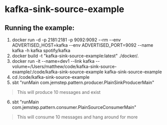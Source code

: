 # kafka-sink-source-example

Running the example:
----

1. docker run -d -p 2181:2181 -p 9092:9092 --rm --env ADVERTISED_HOST=kafka --env ADVERTISED_PORT=9092 --name kafka -h kafka spotify/kafka
2. docker build -t "kafka-sink-source-example:latest" ./docker/.
3. docker run -it --name=dev1 --link kafka --volume=/Users/matthew/code/kafka-sink-source-example/:/code/kafka-sink-source-example kafka-sink-source-example
4. cd /code/kafka-sink-source-example
5. sbt "runMain com.jemstep.pattern.producer.PlainSinkProducerMain"

> This will produce 10 messages and exist

6. sbt "runMain com.jemstep.pattern.consumer.PlainSourceConsumerMain"

> This will consume 10 messages and hang around for more

